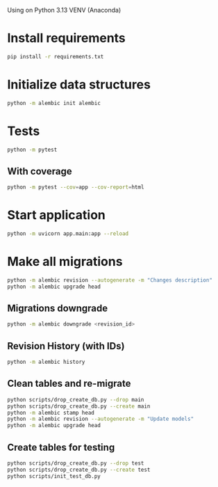 Using on Python 3.13 VENV (Anaconda)

# Install requirements
```zsh
pip install -r requirements.txt
```

# Initialize data structures
```zsh
python -m alembic init alembic
```

# Tests
```zsh
python -m pytest
```
## With coverage
```zsh
python -m pytest --cov=app --cov-report=html
```

# Start application
```zsh
python -m uvicorn app.main:app --reload
```

# Make all migrations
```zsh
python -m alembic revision --autogenerate -m "Changes description"
python -m alembic upgrade head
```
## Migrations downgrade
```zsh
python -m alembic downgrade <revision_id>
```
## Revision History (with IDs)
```zsh
python -m alembic history
```

## Clean tables and re-migrate
```zsh
python scripts/drop_create_db.py --drop main
python scripts/drop_create_db.py --create main
python -m alembic stamp head
python -m alembic revision --autogenerate -m "Update models"
python -m alembic upgrade head
```

## Create tables for testing
```zsh
python scripts/drop_create_db.py --drop test
python scripts/drop_create_db.py --create test
python scripts/init_test_db.py
```
